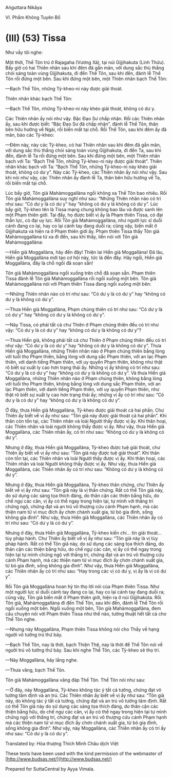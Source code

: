 Aṅguttara Nikāya

VI. Phẩm Không Tuyên Bố

# (III) (53) Tissa

Như vầy tôi nghe:

Một thời, Thế Tôn trú ở Rajagaha (Vương Xá), tại núi Gijjihakuta (Linh Thứu). Bấy giờ có hai Thiên nhân sau khi đêm đã gần mãn, với dung sắc thù thắng chói sáng toàn vùng Gijjihakuta, đi đến Thế Tôn, sau khi đến, đảnh lễ Thế Tôn rồi đứng một bên. Sau khi đứng một bên, một Thiên nhân bạch Thế Tôn:

—Bạch Thế Tôn, những Tỷ-kheo-ni này được giải thoát.

Thiên nhân khác bạch Thế Tôn:

—Bạch Thế Tôn, những Tỷ-kheo-ni này khéo giải thoát, không có dư y.

Các Thiên nhân ấy nói như vậy. Bậc Ðạo Sư chấp nhận. Rồi các Thiên nhân ấy, sau khi được biết: “Bậc Ðạo Sư đã chấp nhận”, đảnh lễ Thế Tôn, thân bên hữu hướng về Ngài, rồi biến mất tại chỗ. Rồi Thế Tôn, sau khi đêm ấy đã mãn, bảo các Tỷ-kheo:

—Ðêm này, này các Tỷ-kheo, có hai Thiên nhân sau khi đêm đã gần mãn, với dung sắc thù thắng chói sáng toàn vùng Gijjihakuta, đi đến Ta, sau khi đến, đảnh lễ Ta rồi đứng một bên. Sau khi đứng một bên, một Thiên nhân bạch với Ta: “Bạch Thế Tôn, những Tỷ-kheo-ni này được giải thoát”. Thiên nhân khác bạch với Ta: “Bạch Thế Tôn, những Tỷ-kheo-ni này khéo giải thoát, không có dư y”. Này các Tỷ-kheo, các Thiên nhân ấy nói như vậy. Sau khi nói như vậy, các Thiên nhân ấy đảnh lễ Ta, thân bên hữu hướng về Ta, rồi biến mất tại chỗ.

Lúc bấy giờ, Tôn giả Mahàmoggallàna ngồi không xa Thế Tôn bao nhiêu. Rồi Tôn giả Mahàmoggallàna suy nghĩ như sau: “Những Thiên nhân nào có trí như sau: “Có dư y là có dư y” hay “không có dư y là không có dư y”. Lúc bấy giờ, Tỷ-kheo tên là Tissa mạng chung không bao lâu và được sanh lên một Phạm thiên giới. Tại đấy, họ được biết vị ấy là Phạm thiên Tissa, có đại thần lực, có đại uy lực. Rồi Tôn giả Mahàmoggallàna, như người lực sĩ duỗi cánh đang co lại, hay co lại cánh tay đang duỗi ra; cũng vậy, biến mất ở Gijjihakuta và hiện ra ở Phạm thiên giới ấy. Phạm thiên Tissa thấy Tôn giả Mahàmoggallàna từ xa đi đến, sau khi thấy, liền nói với Tôn giả Mahàmoggallàna:

—Hiền giả Moggallàna, hãy đến đây! Thiện lai Hiền giả Moggallàna! Ðã lâu, Hiền giả Moggallàna mới tạo cơ hội này, tức là đến đây. Hãy ngồi, Hiền giả Moggallàna, đây là chỗ ngồi đã soạn sẵn!

Tôn giả Mahàmoggallàna ngồi xuống trên chỗ đã soạn sẵn. Phạm thiên Tissa đảnh lễ Tôn giả Mahàmoggallàna rồi ngồi xuống một bên. Tôn giả Mahàmoggallàna nói với Phạm thiên Tissa đang ngồi xuống một bên:

—Những Thiên nhân nào có trí như sau: “Có dư y là có dư y” hay “không có dư y là không có dư y”.

—Thưa Hiền giả Moggallàna, Phạm chúng thiên có trí như sau: “Có dư y là có dư y” hay “không có dư y là không có dư y”.

—Này Tissa, có phải tất cả chư Thiên ở Phạm chúng thiên đều có trí như vậy: “Có dư y là có dư y” hay “không có dư y là không có dư y”?

—Thưa Hiền giả, không phải tất cả chư Thiên ở Phạm chúng thiên đều có trí như vậy: “Có dư y là có dư y” hay “không có dư y là không có dư y”. Thưa Hiền giả Moggallàna, những Thiên nhân nào ở Phạm chúng thiên bằng lòng với tuổi thọ Phạm thiên, bằng lòng với dung sắc Phạm thiên, với an lạc Phạm thiên, với danh tiếng Phạm thiên, với uy quyền Phạm thiên, không như thật rõ biết sự xuất ly cao hơn trạng thái ấy. Những vị ấy không có trí như sau: “Có dư y là có dư y” hay “không có dư y là không có dư y”. Và thưa Hiền giả Moggallàna, những Thiên nhân nào ở Phạm chúng thiên, không bằng lòng với tuổi thọ Phạm thiên, không bằng lòng với dung sắc Phạm thiên, với an lạc Phạm thiên, với danh tiếng Phạm thiên, với uy quyền Phạm thiên, như thật rõ biết sự xuất ly cao hơn trạng thái ấy; những vị ấy có trí như sau: “Có dư y là có dư y” hay “không có dư y là không có dư y”.

Ở đây, thưa Hiền giả Moggallàna, Tỷ-kheo được giải thoát cả hai phần. Chư Thiên ấy biết về vị ấy như sau: “Tôn giả này được giải thoát cả hai phần”. Khi thân còn tồn tại, các Thiên nhân và loài Người thấy được vị ấy. Khi thân hoại, các Thiên nhân và loài người không thấy được vị ấy. Như vậy, thưa Hiền giả Moggallàna, các Thiên nhân ấy, có trí như sau: “Không có dư y là không có dư y”.

Nhưng ở đây, thưa Hiền giả Moggallàna, Tỷ-kheo được tuệ giải thoát, chư Thiên ấy biết về vị ấy như sau: “Tôn giả này được tuệ giải thoát”. Khi thân còn tồn tại, các Thiên nhân và loài Người thấy được vị ấy. Khi thân hoại, các Thiên nhân và loài Người không thấy được vị ấy. Như vậy, thưa Hiền giả Moggallàna, các Thiên nhân ấy có trí như sau: “Không có dư y là không có dư y”.

Nhưng ở đây, thưa Hiền giả Moggallàna, Tỷ-kheo thân chứng, chư Thiên ấy biết về vị ấy như sau: “Tôn giả này là vị thân chứng. Rất có thể Tôn giả này, do sử dụng các sàng tọa thích đáng, do thân cận các thiện bằng hữu, do chế ngự các căn, vị ấy có thể ngay trong hiện tại, tự mình với thắng trí chứng ngộ, chứng đạt và an trú vô thượng cứu cánh Phạm hạnh, mà các thiện nam tử vì mục đích ấy chơn chánh xuất gia, từ bỏ gia đình, sống không gia đình”. Như vậy, thưa Hiền giả Moggallàna, các Thiên nhân ấy có trí như sau: “Có dư y là có dư y”.

Nhưng ở đây, thưa Hiền giả Moggallàna, Tỷ-kheo kiến chí... tín giải thoát... tùy pháp hành. Chư Thiên ấy biết về vị ấy như sau: “Tôn giả này là vị tùy pháp hành. Rất có thể Tôn giả này, do sử dụng các sàng tọa thích đáng, do thân cận các thiện bằng hữu, do chế ngự các căn, vị ấy có thể ngay trong hiện tại tự mình chứng ngộ với thắng trí, chứng đạt và an trú vô thượng cứu cánh Phạm hạnh, mà các thiện nam tử vì mục đích ấy chơn chánh xuất gia, từ bỏ gia đình, sống không gia đình”. Như vậy, thưa Hiền giả Moggallàna, các Thiên nhân ấy có trí như sau: “Hay trong các vị có dư y, vị ấy là vị có dư y”.

Rồi Tôn giả Moggallàna hoan hỷ tín thọ lời nói của Phạm thiên Tissa. Như một người lực sĩ duỗi cánh tay đang co lại, hay co lại cánh tay đang duỗi ra; cũng vậy, Tôn giả biến mất ở Phạm thiên giới, hiện ra ở núi Gijjihakùta. Rồi Tôn giả, Mahàmoggallàna đi đến Thế Tôn, sau khi đến, đảnh lễ Thế Tôn rồi ngồi xuống một bên. Ngồi xuống một bên, Tôn giả Mahàmoggallàna, đem câu chuyện nói với Phạm thiên Tissa như thế nào, tường thuật hết tất cả cho Thế Tôn nghe.

—Nhưng này Moggallàna, Phạm thiên Tissa không nói cho Thầy về hạng người vô tướng trú thứ bảy.

—Bạch Thế Tôn, nay là thời, bạch Thiện Thệ, nay là thời để Thế Tôn nói về người trú vô tướng thứ bảy. Sau khi nghe Thế Tôn, các Tỷ-kheo sẽ thọ trì.

—Này Moggallàna, hãy lắng nghe.

—Thưa vâng, bạch Thế Tôn.

Tôn giả Mahàmoggallàna vâng đáp Thế Tôn. Thế Tôn nói như sau:

—Ở đây, này Moggallàna, Tỷ-kheo không tác ý tất cả tướng, chứng đạt vô tướng tâm định và an trú. Các Thiên nhân ấy biết về vị ấy như sau: “Tôn giả này, do không tác ý tất cả tướng, chứng đạt và an trú vô tướng tâm định. Rất có thể Tôn giả này do sử dụng các sàng tọa thích đáng, do thân cận các thiện bằng hữu, do chế ngự các căn, vị ấy có thể ngay trong hiện tại tự mình chứng ngộ với thắng trí, chứng đạt và an trú vô thượng cứu cánh Phạm hạnh mà các thiện nam tử vì mục đích ấy chơn chánh xuất gia, từ bỏ gia đình, sống không gia đình”. Như vậy, này Moggallàna, các Thiên nhân ấy có trí ấy như sau: “Có dư y là có dư y”.

Translated by: Hòa thượng Thích Minh Châu dịch Việt

These texts have been used with the kind permission of the webmaster of [http://www.budsas.net/](http://www.budsas.net/)

Prepared for SuttaCentral by Ayya Vimala.